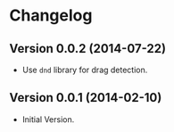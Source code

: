 # Changelog

## Version 0.0.2 (2014-07-22)

* Use `dnd` library for drag detection.


## Version 0.0.1 (2014-02-10)

* Initial Version.